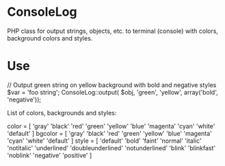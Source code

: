 ConsoleLog
==========

PHP class for output strings, objects, etc. to terminal (console) with colors, background colors and styles.

Use
===

// Output green string on yellow background with bold and negative styles
$var = 'foo string';
ConsoleLog::output( $obj, 'green', 'yellow', array('bold', 'negative'));


List of colors, backgrounds and styles:

color = [
    'gray'
    'black'
    'red'
    'green'
    'yellow'
    'blue'
    'magenta'
    'cyan'
    'white'
    'default'
]
bgcolor = [
    'gray'
    'black'
    'red'
    'green'
    'yellow'
    'blue'
    'magenta'
    'cyan'
    'white'
    'default'
]
style = [
    'default'
    'bold'
    'faint'
    'normal'
    'italic'
    'notitalic'
    'underlined'
    'doubleunderlined'
    'notunderlined'
    'blink'
    'blinkfast'
    'noblink'
    'negative'
    'positive'
]
